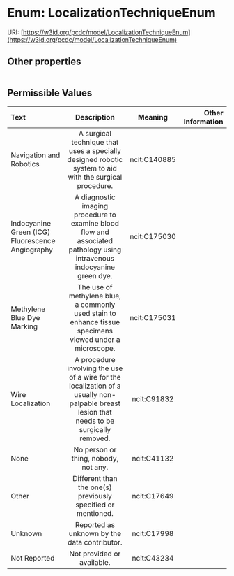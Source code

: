 
# Enum: LocalizationTechniqueEnum




URI: [https://w3id.org/pcdc/model/LocalizationTechniqueEnum](https://w3id.org/pcdc/model/LocalizationTechniqueEnum)


## Other properties

|  |  |  |
| --- | --- | --- |

## Permissible Values

| Text | Description | Meaning | Other Information |
| :--- | :---: | :---: | ---: |
| Navigation and Robotics | A surgical technique that uses a specially designed robotic system to aid with the surgical procedure. | ncit:C140885 |  |
| Indocyanine Green (ICG) Fluorescence Angiography | A diagnostic imaging procedure to examine blood flow and associated pathology using intravenous indocyanine green dye. | ncit:C175030 |  |
| Methylene Blue Dye Marking | The use of methylene blue, a commonly used stain to enhance tissue specimens viewed under a microscope. | ncit:C175031 |  |
| Wire Localization | A procedure involving the use of a wire for the localization of a usually non-palpable breast lesion that needs to be surgically removed. | ncit:C91832 |  |
| None | No person or thing, nobody, not any. | ncit:C41132 |  |
| Other | Different than the one(s) previously specified or mentioned. | ncit:C17649 |  |
| Unknown | Reported as unknown by the data contributor. | ncit:C17998 |  |
| Not Reported | Not provided or available. | ncit:C43234 |  |

